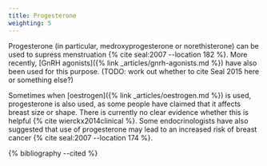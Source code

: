 ```yaml
---
title: Progesterone
weighting: 5
---
```


Progesterone (in particular, medroxyprogesterone or norethisterone) can be used to supress menstruation {% cite seal:2007 --location 182 %}. More recently, [GnRH agonists]({% link _articles/gnrh-agonists.md %}) have also been used for this purpose. (TODO: work out whether to cite Seal 2015 here or something else?)

Sometimes when [oestrogen]({% link _articles/oestrogen.md %}) is used, progesterone is also used, as some people have claimed that it affects breast size or shape. There is currently no clear evidence whether this is helpful {% cite wierckx2014clinical %}. Some endocrinologists have also suggested that use of progesterone may lead to an increased risk of breast cancer {% cite seal:2007 --location 174 %}.

{% bibliography --cited %}